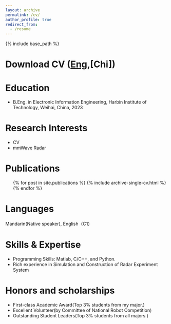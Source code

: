 ```yaml
---
layout: archive
permalink: /cv/
author_profile: true
redirect_from:
  - /resume
---
```


{% include base_path %}

Download CV ([Eng](http://Dreamaker-MrC.github.io/files/CV_Eng.pdf),[Chi])
======

Education
======
* B.Eng. in Electronic Information Engineering, Harbin Institute of Technology, Weihai, China, 2023 

Research Interests
======
* CV
* mmWave Radar

Publications
======
  <ul>{% for post in site.publications %}
    {% include archive-single-cv.html %}
  {% endfor %}</ul>
  
Languages
======
Mandarin(Native speaker), English（C1）

Skills & Expertise 
======
* Programming Skills: Matlab, C/C++, and Python.
* Rich experience in Simulation and Construction of Radar Experiment System

Honors and scholarships
======
* First-class Academic Award(Top 3% students from my major.) 
* Excellent Volunteer(by Committee of National Robot Competition)
* Outstanding Student Leaders(Top 3% students from all majors.) 

